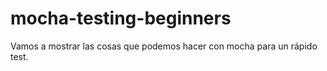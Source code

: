 mocha-testing-beginners
=======================

Vamos a mostrar las cosas que podemos hacer con mocha para un rápido test.